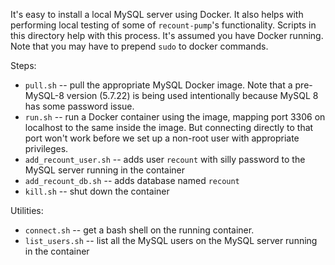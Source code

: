 It's easy to install a local MySQL server using Docker.  It also helps with performing local testing of some of `recount-pump`'s functionality.  Scripts in this directory help with this process.  It's assumed you have Docker running.  Note that you may have to prepend `sudo` to docker commands.

Steps:

* `pull.sh` -- pull the appropriate MySQL Docker image.  Note that a pre-MySQL-8 version (5.7.22) is being used intentionally because MySQL 8 has some password issue.
* `run.sh` -- run a Docker container using the image, mapping port 3306 on localhost to the same inside the image.  But connecting directly to that port won't work before we set up a non-root user with appropriate privileges.
* `add_recount_user.sh` -- adds user `recount` with silly password to the MySQL server running in the container
* `add_recount_db.sh` -- adds database named `recount`
* `kill.sh` -- shut down the container

Utilities:

* `connect.sh` -- get a bash shell on the running container.
* `list_users.sh` -- list all the MySQL users on the MySQL server running in the container
